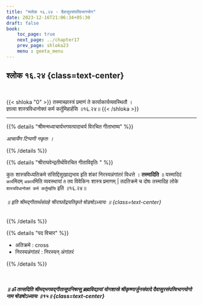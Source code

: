 ```yaml
---
title: "श्लोक १६.२४ - दैवासुरसंपत्विभागयोग"
date: 2023-12-16T21:06:34+05:30
draft: false
book:
    toc_page: true
    next_page: ../chapter17
    prev_page: shloka23
    menu : geeta_menu
---
```




## श्लोक १६.२४ {class=text-center}

<br/>

{{< shloka  "0"  >}}
तस्माच्छास्त्रं प्रमाणं ते कार्याकार्यव्यवस्थितौ ।  
ज्ञात्वा शास्त्रविधानोक्तं कर्म कर्तुमिहार्हसि ॥१६.२४॥
{{< /shloka >}}

---


{{% details "श्रीमन्मध्वाचार्यभगवत्पादाचर्य विरचित  गीताभाष्य" %}}

*आचार्येण टिप्पणी नकृतः ।*

{{% /details %}}



{{% details "श्रीराघवेन्द्रतीर्थविरचित गीताविवृतिः " %}}

कुतः शास्त्रविध्यतिक्रमे संसिद्दिसुखाद्यभाव इति शंकां 
निरस्यन्नंगांतरं विधत्ते । **तस्मादिति** ॥ 
यस्मादिदं `कार्य`मिदम् `अकार्य`मिति व्यवस्थायां `ते` तव
विवेकिनः शास्त्र प्रमाणम्‌ | तदतिक्रमे च दोषः 
तस्मादिह लोके `शास्त्रविधानोक्तं कर्म कर्तुमर्हसि` 
इति ॥१६.२४॥  

######  ॥  इति श्रीमद्गीतार्थसंग्रहे श्रीराघवेंद्रयतिकृते षोडषोऽध्यायः ॥  {class=text-center}

{{% /details %}}


{{% details "पद विचार" %}}

- अतिक्रमे : cross
- निरस्यन्नंगांतरं : निरस्यन् अंगांतरं

{{% /details %}}

<br/>

#####  ॥ ॐ तत्सदिति श्रीमद्भगवद्गीतासूपनिषत्सु ब्रह्मविद्यायां योगशास्रे श्रीकृष्णार्जुनसंवादे दैवासुरसंपत्विभागयोगो नाम षोडषोऽध्यायः ॥१५॥ {class=text-center}